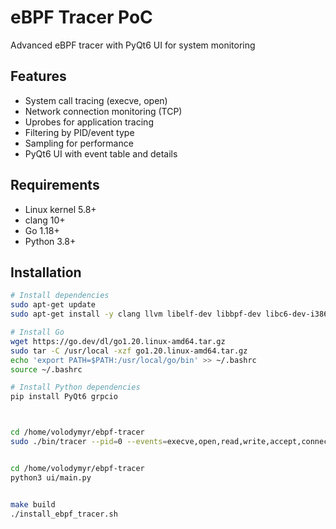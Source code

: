 # eBPF Tracer PoC

Advanced eBPF tracer with PyQt6 UI for system monitoring

## Features
- System call tracing (execve, open)
- Network connection monitoring (TCP)
- Uprobes for application tracing
- Filtering by PID/event type
- Sampling for performance
- PyQt6 UI with event table and details

## Requirements
- Linux kernel 5.8+
- clang 10+
- Go 1.18+
- Python 3.8+

## Installation
```bash
# Install dependencies
sudo apt-get update
sudo apt-get install -y clang llvm libelf-dev libbpf-dev libc6-dev-i386 gcc-multilib

# Install Go
wget https://go.dev/dl/go1.20.linux-amd64.tar.gz
sudo tar -C /usr/local -xzf go1.20.linux-amd64.tar.gz
echo 'export PATH=$PATH:/usr/local/go/bin' >> ~/.bashrc
source ~/.bashrc

# Install Python dependencies
pip install PyQt6 grpcio



cd /home/volodymyr/ebpf-tracer
sudo ./bin/tracer --pid=0 --events=execve,open,read,write,accept,connect,clone,exit,tcp_conn,uprobe --sampling=1


cd /home/volodymyr/ebpf-tracer
python3 ui/main.py


make build
./install_ebpf_tracer.sh
